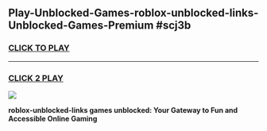 
## Play-Unblocked-Games-roblox-unblocked-links-Unblocked-Games-Premium #scj3b
<h3>
<a href="https://premium.freeplayer.one?title=roblox-unblocked-links&ref=12M">CLICK TO PLAY</a></h3>
<hr>

<h3>
<a href="https://premium.freeplayer.one?title=roblox-unblocked-links&ref=12M">CLICK 2 PLAY</a>
  
</h3>

<a href="https://premium.freeplayer.one?title=roblox-unblocked-links&ref=12M"><img src="https://clearcache.store/games.png"></a>


**roblox-unblocked-links games unblocked: Your Gateway to Fun and Accessible Online Gaming**
